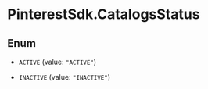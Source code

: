# PinterestSdk.CatalogsStatus

## Enum


* `ACTIVE` (value: `"ACTIVE"`)

* `INACTIVE` (value: `"INACTIVE"`)


